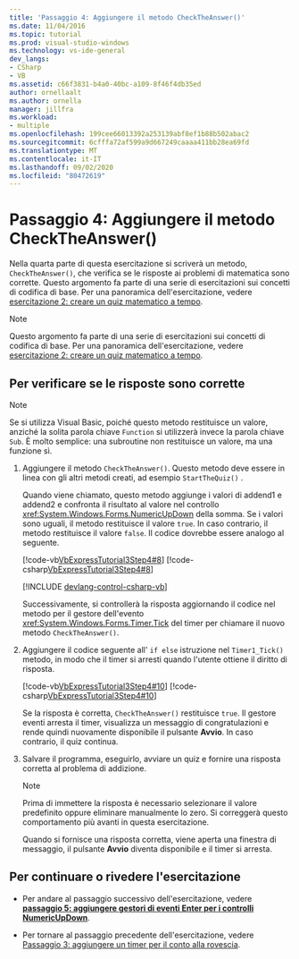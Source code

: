 ```yaml
---
title: 'Passaggio 4: Aggiungere il metodo CheckTheAnswer()'
ms.date: 11/04/2016
ms.topic: tutorial
ms.prod: visual-studio-windows
ms.technology: vs-ide-general
dev_langs:
- CSharp
- VB
ms.assetid: c66f3831-b4a0-40bc-a109-8f46f4db35ed
author: ornellaalt
ms.author: ornella
manager: jillfra
ms.workload:
- multiple
ms.openlocfilehash: 199cee66013392a253139abf8ef1b88b502abac2
ms.sourcegitcommit: 6cfffa72af599a9d667249caaaa411bb28ea69fd
ms.translationtype: MT
ms.contentlocale: it-IT
ms.lasthandoff: 09/02/2020
ms.locfileid: "80472619"
---
```

# <a name="step-4-add-the-checktheanswer-method"></a>Passaggio 4: Aggiungere il metodo CheckTheAnswer()

Nella quarta parte di questa esercitazione si scriverà un metodo, `CheckTheAnswer()`, che verifica se le risposte ai problemi di matematica sono corrette. Questo argomento fa parte di una serie di esercitazioni sui concetti di codifica di base. Per una panoramica dell'esercitazione, vedere [esercitazione 2: creare un quiz matematico a tempo](../ide/tutorial-2-create-a-timed-math-quiz.md).

> [!NOTE]
> Questo argomento fa parte di una serie di esercitazioni sui concetti di codifica di base. Per una panoramica dell'esercitazione, vedere [esercitazione 2: creare un quiz matematico a tempo](../ide/tutorial-2-create-a-timed-math-quiz.md).

## <a name="to-verify-whether-the-answers-are-correct"></a>Per verificare se le risposte sono corrette

> [!NOTE]
> Se si utilizza Visual Basic, poiché questo metodo restituisce un valore, anziché la solita parola chiave `Function` si utilizzerà invece la parola chiave `Sub`. È molto semplice: una subroutine non restituisce un valore, ma una funzione sì.

1. Aggiungere il metodo `CheckTheAnswer()`. Questo metodo deve essere in linea con gli altri metodi creati, ad esempio `StartTheQuiz()` .

     Quando viene chiamato, questo metodo aggiunge i valori di addend1 e addend2 e confronta il risultato al valore nel controllo <xref:System.Windows.Forms.NumericUpDown> della somma. Se i valori sono uguali, il metodo restituisce il valore `true`. In caso contrario, il metodo restituisce il valore `false`. Il codice dovrebbe essere analogo al seguente.

     [!code-vb[VbExpressTutorial3Step4#8](../ide/codesnippet/VisualBasic/step-4-add-the-checktheanswer-parens-method_1.vb)]
     [!code-csharp[VbExpressTutorial3Step4#8](../ide/codesnippet/CSharp/step-4-add-the-checktheanswer-parens-method_1.cs)]

     [!INCLUDE [devlang-control-csharp-vb](./includes/devlang-control-csharp-vb.md)]

     Successivamente, si controllerà la risposta aggiornando il codice nel metodo per il gestore dell'evento <xref:System.Windows.Forms.Timer.Tick> del timer per chiamare il nuovo metodo `CheckTheAnswer()`.

2. Aggiungere il codice seguente all' `if else` istruzione nel `Timer1_Tick()` metodo, in modo che il timer si arresti quando l'utente ottiene il diritto di risposta.

     [!code-vb[VbExpressTutorial3Step4#10](../ide/codesnippet/VisualBasic/step-4-add-the-checktheanswer-parens-method_2.vb)]
     [!code-csharp[VbExpressTutorial3Step4#10](../ide/codesnippet/CSharp/step-4-add-the-checktheanswer-parens-method_2.cs)]

     Se la risposta è corretta, `CheckTheAnswer()` restituisce `true`. Il gestore eventi arresta il timer, visualizza un messaggio di congratulazioni e rende quindi nuovamente disponibile il pulsante **Avvio**. In caso contrario, il quiz continua.

3. Salvare il programma, eseguirlo, avviare un quiz e fornire una risposta corretta al problema di addizione.

    > [!NOTE]
    > Prima di immettere la risposta è necessario selezionare il valore predefinito oppure eliminare manualmente lo zero. Si correggerà questo comportamento più avanti in questa esercitazione.

     Quando si fornisce una risposta corretta, viene aperta una finestra di messaggio, il pulsante **Avvio** diventa disponibile e il timer si arresta.

## <a name="to-continue-or-review"></a>Per continuare o rivedere l'esercitazione

- Per andare al passaggio successivo dell'esercitazione, vedere **[passaggio 5: aggiungere gestori di eventi Enter per i controlli NumericUpDown](../ide/step-5-add-enter-event-handlers-for-the-numericupdown-controls.md)**.

- Per tornare al passaggio precedente dell'esercitazione, vedere [Passaggio 3: aggiungere un timer per il conto alla rovescia](../ide/step-3-add-a-countdown-timer.md).
